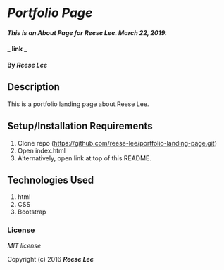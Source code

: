 # _Portfolio Page_

#### _This is an About Page for Reese Lee. March 22, 2019._

#### _ link _

#### By _Reese Lee_

## Description

This is a portfolio landing page about Reese Lee.

## Setup/Installation Requirements

1. Clone repo (https://github.com/reese-lee/portfolio-landing-page.git)
2. Open index.html
3. Alternatively, open link at top of this README.


## Technologies Used

1. html
2. CSS
3. Bootstrap

### License

*MIT license*

Copyright (c) 2016 **_Reese Lee_**
